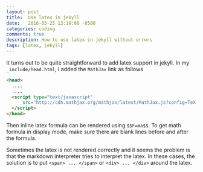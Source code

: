 ```yaml
---
layout: post
title:  Use latex in jekyll
date:   2016-05-25 13:19:08 -0500
categories: coding
comments: true
description: How to use latex in jekyll without errors
tags: [latex, jekyll]
---
```


It turns out to be quite straightforward to add latex support in jekyll.
In my `_include/head.html`, I added the `MathJax` link as follows

``` html
<head>
  ....
  ....
  <script type="text/javascript"
      src="http://cdn.mathjax.org/mathjax/latest/MathJax.js?config=TeX-AMS-MML_HTMLorMML">
  </script>
</head>
```
Then inline latex formula can be rendered using `$$F=ma$$`. 
To get math formula in display mode, make sure there are blank 
lines before and after the formula. 

Sometimes the latex is not rendered correctly and it seems the 
problem is that the markdown interpreter tries to interpret 
the latex. In these cases, the solution is to put `<span> ... </span>`
or `<div> ... </div>` around the latex.
